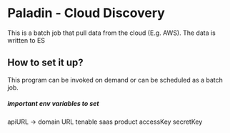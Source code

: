 # Paladin - Cloud Discovery
This is a batch job that pull data from the cloud (E.g. AWS). The data is written to ES 

## How to set it up?
This program can be invoked on demand or can be scheduled as a batch job.

##### important env variables to set

apiURL -> domain URL tenable saas product
accessKey
secretKey